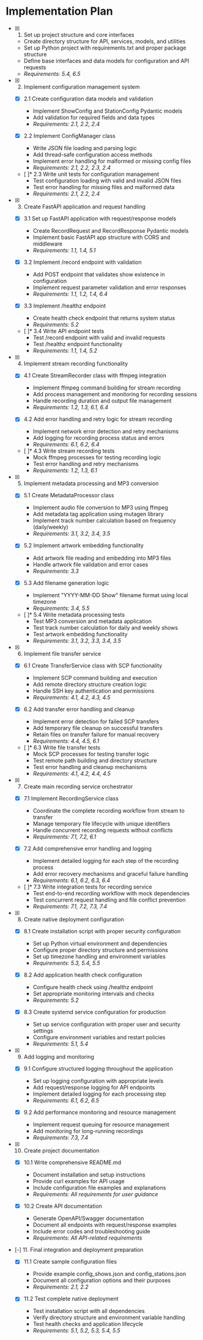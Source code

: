 # Implementation Plan

- [x] 1. Set up project structure and core interfaces
  - Create directory structure for API, services, models, and utilities
  - Set up Python project with requirements.txt and proper package structure
  - Define base interfaces and data models for configuration and API requests
  - _Requirements: 5.4, 6.5_

- [x] 2. Implement configuration management system
  - [x] 2.1 Create configuration data models and validation
    - Implement ShowConfig and StationConfig Pydantic models
    - Add validation for required fields and data types
    - _Requirements: 2.1, 2.2, 2.4_
  
  - [x] 2.2 Implement ConfigManager class
    - Write JSON file loading and parsing logic
    - Add thread-safe configuration access methods
    - Implement error handling for malformed or missing config files
    - _Requirements: 2.1, 2.2, 2.3, 2.4_
  
  - [ ]* 2.3 Write unit tests for configuration management
    - Test configuration loading with valid and invalid JSON files
    - Test error handling for missing files and malformed data
    - _Requirements: 2.1, 2.2, 2.4_

- [x] 3. Create FastAPI application and request handling
  - [x] 3.1 Set up FastAPI application with request/response models
    - Create RecordRequest and RecordResponse Pydantic models
    - Implement basic FastAPI app structure with CORS and middleware
    - _Requirements: 1.1, 1.4, 5.1_
  
  - [x] 3.2 Implement /record endpoint with validation
    - Add POST endpoint that validates show existence in configuration
    - Implement request parameter validation and error responses
    - _Requirements: 1.1, 1.2, 1.4, 6.4_
  
  - [x] 3.3 Implement /healthz endpoint
    - Create health check endpoint that returns system status
    - _Requirements: 5.2_
  
  - [ ]* 3.4 Write API endpoint tests
    - Test /record endpoint with valid and invalid requests
    - Test /healthz endpoint functionality
    - _Requirements: 1.1, 1.4, 5.2_

- [x] 4. Implement stream recording functionality
  - [x] 4.1 Create StreamRecorder class with ffmpeg integration
    - Implement ffmpeg command building for stream recording
    - Add process management and monitoring for recording sessions
    - Handle recording duration and output file management
    - _Requirements: 1.2, 1.3, 6.1, 6.4_
  
  - [x] 4.2 Add error handling and retry logic for stream recording
    - Implement network error detection and retry mechanisms
    - Add logging for recording process status and errors
    - _Requirements: 6.1, 6.2, 6.4_
  
  - [ ]* 4.3 Write stream recording tests
    - Mock ffmpeg processes for testing recording logic
    - Test error handling and retry mechanisms
    - _Requirements: 1.2, 1.3, 6.1_

- [x] 5. Implement metadata processing and MP3 conversion
  - [x] 5.1 Create MetadataProcessor class
    - Implement audio file conversion to MP3 using ffmpeg
    - Add metadata tag application using mutagen library
    - Implement track number calculation based on frequency (daily/weekly)
    - _Requirements: 3.1, 3.2, 3.4, 3.5_
  
  - [x] 5.2 Implement artwork embedding functionality
    - Add artwork file reading and embedding into MP3 files
    - Handle artwork file validation and error cases
    - _Requirements: 3.3_
  
  - [x] 5.3 Add filename generation logic
    - Implement "YYYY-MM-DD Show" filename format using local timezone
    - _Requirements: 3.4, 5.5_
  
  - [ ]* 5.4 Write metadata processing tests
    - Test MP3 conversion and metadata application
    - Test track number calculation for daily and weekly shows
    - Test artwork embedding functionality
    - _Requirements: 3.1, 3.2, 3.3, 3.4, 3.5_

- [x] 6. Implement file transfer service
  - [x] 6.1 Create TransferService class with SCP functionality
    - Implement SCP command building and execution
    - Add remote directory structure creation logic
    - Handle SSH key authentication and permissions
    - _Requirements: 4.1, 4.2, 4.3, 4.5_
  
  - [x] 6.2 Add transfer error handling and cleanup
    - Implement error detection for failed SCP transfers
    - Add temporary file cleanup on successful transfers
    - Retain files on transfer failure for manual recovery
    - _Requirements: 4.4, 4.5, 6.1_
  
  - [ ]* 6.3 Write file transfer tests
    - Mock SCP processes for testing transfer logic
    - Test remote path building and directory structure
    - Test error handling and cleanup mechanisms
    - _Requirements: 4.1, 4.2, 4.4, 4.5_

- [x] 7. Create main recording service orchestrator
  - [x] 7.1 Implement RecordingService class
    - Coordinate the complete recording workflow from stream to transfer
    - Manage temporary file lifecycle with unique identifiers
    - Handle concurrent recording requests without conflicts
    - _Requirements: 7.1, 7.2, 6.1_
  
  - [x] 7.2 Add comprehensive error handling and logging
    - Implement detailed logging for each step of the recording process
    - Add error recovery mechanisms and graceful failure handling
    - _Requirements: 6.1, 6.2, 6.3, 6.4_
  
  - [ ]* 7.3 Write integration tests for recording service
    - Test end-to-end recording workflow with mock dependencies
    - Test concurrent request handling and file conflict prevention
    - _Requirements: 7.1, 7.2, 7.3, 7.4_

- [x] 8. Create native deployment configuration
  - [x] 8.1 Create installation script with proper security configuration
    - Set up Python virtual environment and dependencies
    - Configure proper directory structure and permissions
    - Set up timezone handling and environment variables
    - _Requirements: 5.3, 5.4, 5.5_
  
  - [x] 8.2 Add application health check configuration
    - Configure health check using /healthz endpoint
    - Set appropriate monitoring intervals and checks
    - _Requirements: 5.2_
  
  - [x] 8.3 Create systemd service configuration for production
    - Set up service configuration with proper user and security settings
    - Configure environment variables and restart policies
    - _Requirements: 5.1, 5.4_

- [x] 9. Add logging and monitoring
  - [x] 9.1 Configure structured logging throughout the application
    - Set up logging configuration with appropriate levels
    - Add request/response logging for API endpoints
    - Implement detailed logging for each processing step
    - _Requirements: 6.1, 6.2, 6.5_
  
  - [x] 9.2 Add performance monitoring and resource management
    - Implement request queuing for resource management
    - Add monitoring for long-running recordings
    - _Requirements: 7.3, 7.4_

- [x] 10. Create project documentation
  - [x] 10.1 Write comprehensive README.md
    - Document installation and setup instructions
    - Provide curl examples for API usage
    - Include configuration file examples and explanations
    - _Requirements: All requirements for user guidance_
  
  - [x] 10.2 Create API documentation
    - Generate OpenAPI/Swagger documentation
    - Document all endpoints with request/response examples
    - Include error codes and troubleshooting guide
    - _Requirements: All API-related requirements_

- [-] 11. Final integration and deployment preparation
  - [x] 11.1 Create sample configuration files
    - Provide example config_shows.json and config_stations.json
    - Document all configuration options and their purposes
    - _Requirements: 2.1, 2.2_
  
  - [x] 11.2 Test complete native deployment
    - Test installation script with all dependencies
    - Verify directory structure and environment variable handling
    - Test health checks and application lifecycle
    - _Requirements: 5.1, 5.2, 5.3, 5.4, 5.5_